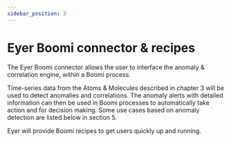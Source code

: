 ```yaml
---
sidebar_position: 3
---
```


# Eyer Boomi connector & recipes

The Eyer Boomi connector allows the user to interface the anomaly & correlation engine, within a Boomi process. 

Time-series data from the Atoms & Molecules described in chapter 3 will be used to detect anomalies and correlations. The anomaly alerts with detailed information can then be used in Boomi processes to automatically take action and for decision making. Some use cases based on anomaly detection are listed below in section 5.

Eyer will provide Boomi recipes to get users quickly up and running.
